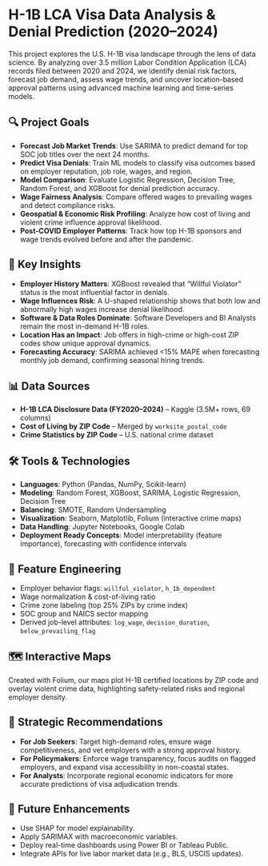 # H-1B LCA Visa Data Analysis & Denial Prediction (2020–2024)

This project explores the U.S. H-1B visa landscape through the lens of data science. By analyzing over 3.5 million Labor Condition Application (LCA) records filed between 2020 and 2024, we identify denial risk factors, forecast job demand, assess wage trends, and uncover location-based approval patterns using advanced machine learning and time-series models.

## 🔍 Project Goals

- **Forecast Job Market Trends**: Use SARIMA to predict demand for top SOC job titles over the next 24 months.
- **Predict Visa Denials**: Train ML models to classify visa outcomes based on employer reputation, job role, wages, and region.
- **Model Comparison**: Evaluate Logistic Regression, Decision Tree, Random Forest, and XGBoost for denial prediction accuracy.
- **Wage Fairness Analysis**: Compare offered wages to prevailing wages and detect compliance risks.
- **Geospatial & Economic Risk Profiling**: Analyze how cost of living and violent crime influence approval likelihood.
- **Post-COVID Employer Patterns**: Track how top H-1B sponsors and wage trends evolved before and after the pandemic.

## 🧠 Key Insights

- **Employer History Matters**: XGBoost revealed that “Willful Violator” status is the most influential factor in denials.
- **Wage Influences Risk**: A U-shaped relationship shows that both low and abnormally high wages increase denial likelihood.
- **Software & Data Roles Dominate**: Software Developers and BI Analysts remain the most in-demand H-1B roles.
- **Location Has an Impact**: Job offers in high-crime or high-cost ZIP codes show unique approval dynamics.
- **Forecasting Accuracy**: SARIMA achieved <15% MAPE when forecasting monthly job demand, confirming seasonal hiring trends.

## 📊 Data Sources

- **H-1B LCA Disclosure Data (FY2020–2024)** – Kaggle (3.5M+ rows, 69 columns)
- **Cost of Living by ZIP Code** – Merged by `worksite_postal_code`
- **Crime Statistics by ZIP Code** – U.S. national crime dataset

## 🛠️ Tools & Technologies

- **Languages**: Python (Pandas, NumPy, Scikit-learn)
- **Modeling**: Random Forest, XGBoost, SARIMA, Logistic Regression, Decision Tree
- **Balancing**: SMOTE, Random Undersampling
- **Visualization**: Seaborn, Matplotlib, Folium (interactive crime maps)
- **Data Handling**: Jupyter Notebooks, Google Colab
- **Deployment Ready Concepts**: Model interpretability (feature importance), forecasting with confidence intervals

## 🧩 Feature Engineering

- Employer behavior flags: `willful_violator`, `h_1b_dependent`
- Wage normalization & cost-of-living ratio
- Crime zone labeling (top 25% ZIPs by crime index)
- SOC group and NAICS sector mapping
- Derived job-level attributes: `log_wage`, `decision_duration`, `below_prevailing_flag`

## 🗺️ Interactive Maps

Created with Folium, our maps plot H-1B certified locations by ZIP code and overlay violent crime data, highlighting safety-related risks and regional employer density.

## 📌 Strategic Recommendations

- **For Job Seekers**: Target high-demand roles, ensure wage competitiveness, and vet employers with a strong approval history.
- **For Policymakers**: Enforce wage transparency, focus audits on flagged employers, and expand visa accessibility in non-coastal states.
- **For Analysts**: Incorporate regional economic indicators for more accurate predictions of visa adjudication trends.

## 🧪 Future Enhancements

- Use SHAP for model explainability.
- Apply SARIMAX with macroeconomic variables.
- Deploy real-time dashboards using Power BI or Tableau Public.
- Integrate APIs for live labor market data (e.g., BLS, USCIS updates).
